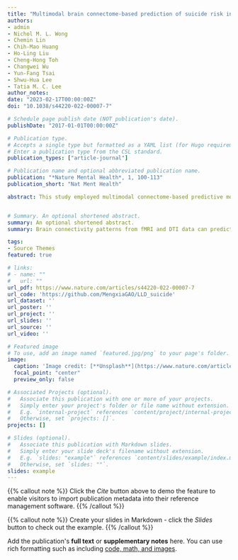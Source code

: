 ```yaml
---
title: "Multimodal brain connectome-based prediction of suicide risk in people with late-life depression"
authors:
- admin
- Nichol M. L. Wong
- Chemin Lin
- Chih-Mao Huang
- Ho-Ling Liu
- Cheng-Hong Toh
- Changwei Wu
- Yun-Fang Tsai
- Shwu-Hua Lee
- Tatia M. C. Lee
author_notes:
date: "2023-02-17T00:00:00Z"
doi: "10.1038/s44220-022-00007-7"

# Schedule page publish date (NOT publication's date).
publishDate: "2017-01-01T00:00:00Z"

# Publication type.
# Accepts a single type but formatted as a YAML list (for Hugo requirements).
# Enter a publication type from the CSL standard.
publication_types: ["article-journal"]

# Publication name and optional abbreviated publication name.
publication: "*Nature Mental Health*, 1, 100-113"
publication_short: "Nat Ment Health"

abstract: This study employed multimodal connectome-based predictive modeling to predict suicide risk in patients with late-life depression. Using both resting-state functional connectivity and white matter structural connectivity, the authors identified brain network patterns that predicted suicide risk with up to 30% explained variance. These multimodal brain features improved classification accuracy beyond standard questionnaire measures and were validated across two independent datasets. The findings highlight the potential of brain connectivity as biomarkers for suicide risk screening and clinical intervention in late-life depression.


# Summary. An optional shortened abstract.
summary: An optional shortened abstract.
summary: Brain connectivity patterns from fMRI and DTI data can predict suicide risk in late-life depression with improved accuracy over behavioral assessments alone.

tags:
- Source Themes
featured: true

# links:
# - name: ""
#   url: ""
url_pdf: https://www.nature.com/articles/s44220-022-00007-7
url_code: 'https://github.com/MengxiaGAO/LLD_suicide'
url_dataset: ''
url_poster: ''
url_project: ''
url_slides: ''
url_source: ''
url_video: ''

# Featured image
# To use, add an image named `featured.jpg/png` to your page's folder. 
image:
  caption: 'Image credit: [**Unsplash**](https://www.nature.com/articles/s44220-022-00007-7)'
  focal_point: "center"
  preview_only: false

# Associated Projects (optional).
#   Associate this publication with one or more of your projects.
#   Simply enter your project's folder or file name without extension.
#   E.g. `internal-project` references `content/project/internal-project/index.md`.
#   Otherwise, set `projects: []`.
projects: []

# Slides (optional).
#   Associate this publication with Markdown slides.
#   Simply enter your slide deck's filename without extension.
#   E.g. `slides: "example"` references `content/slides/example/index.md`.
#   Otherwise, set `slides: ""`.
slides: example
---
```


{{% callout note %}}
Click the *Cite* button above to demo the feature to enable visitors to import publication metadata into their reference management software.
{{% /callout %}}

{{% callout note %}}
Create your slides in Markdown - click the *Slides* button to check out the example.
{{% /callout %}}

Add the publication's **full text** or **supplementary notes** here. You can use rich formatting such as including [code, math, and images](https://docs.hugoblox.com/content/writing-markdown-latex/).
